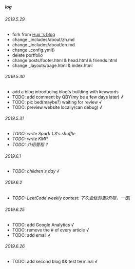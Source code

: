 ##### log
###### 2019.5.29
- fork from [Hux 's blog](https://huangxuan.me/)
- change  _includes/about/zh.md
- change _includes/about/en.md
- change _config.yml()
- delete portfolio
- change posts/footer.html & head.html & friends.html
- change _layouts/page.html & index.html


###### 2019.5.30
- add a blog introducing blog's building with keywords
- TODO: add comment by QBY(my be a few days later) √
- TODO: pic bed(maybe?)  waiting for review √
- TODO: preview website locally(can debug) √

###### 2019.5.31

- *TODO: write Spark 1.3's shuffle*
- *TODO: write KMP*
- *TODO: 介绍管程？*

###### 2019.6.1

- *TODO: children's day* √

###### 2019.6.2

- *TODO: LeetCode weekly contest: 下次会做的更好(嗯，一定)*

###### 2019.6.25
- TODO: add Google Analytics √
- TODO: remove the # of every article √
- TODO: add email √

###### 2019.6.26 

- TODO: add second blog && test terminal √